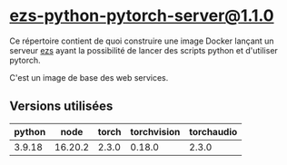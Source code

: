 # ezs-python-pytorch-server@1.1.0

Ce répertoire contient de quoi construire une image Docker lançant un serveur
[ezs](https://github.com/Inist-CNRS/ezs) ayant la possibilité de lancer des
scripts python et d'utiliser pytorch.

C'est un image de base des web services.

## Versions utilisées

| python | node    | torch | torchvision | torchaudio |
|--------|---------|-------|-------------|------------|
| 3.9.18 | 16.20.2 | 2.3.0 | 0.18.0      | 2.3.0      |
